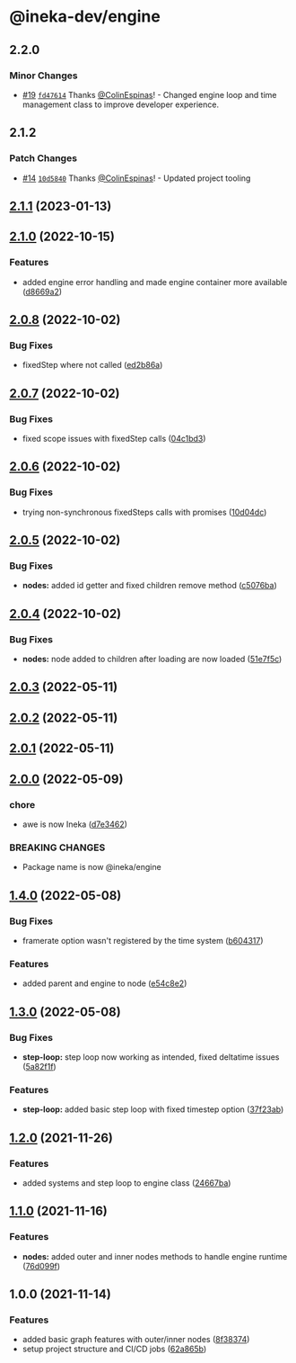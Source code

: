 # @ineka-dev/engine

## 2.2.0

### Minor Changes

- [#19](https://github.com/ineka-dev/engine/pull/19) [`fd47614`](https://github.com/ineka-dev/engine/commit/fd47614c7ddd4366c443cbee99be108e984c30dc) Thanks [@ColinEspinas](https://github.com/ColinEspinas)! - Changed engine loop and time management class to improve developer experience.

## 2.1.2

### Patch Changes

- [#14](https://github.com/ineka-dev/engine/pull/14) [`10d5840`](https://github.com/ineka-dev/engine/commit/10d584073f459a4a6e5ec5ae6c48deab5166c3c5) Thanks [@ColinEspinas](https://github.com/ColinEspinas)! - Updated project tooling

## [2.1.1](https://github.com/ineka-dev/engine/compare/v2.1.0...v2.1.1) (2023-01-13)

## [2.1.0](https://github.com/ineka-dev/engine/compare/v2.0.8...v2.1.0) (2022-10-15)

### Features

- added engine error handling and made engine container more available ([d8669a2](https://github.com/ineka-dev/engine/commit/d8669a28f6ad20fca173c557a9ebd982211e9f6d))

## [2.0.8](https://github.com/ineka-dev/engine/compare/v2.0.7...v2.0.8) (2022-10-02)

### Bug Fixes

- fixedStep where not called ([ed2b86a](https://github.com/ineka-dev/engine/commit/ed2b86aeba85e45c1a6e90644c3a2f900f51963d))

## [2.0.7](https://github.com/ineka-dev/engine/compare/v2.0.6...v2.0.7) (2022-10-02)

### Bug Fixes

- fixed scope issues with fixedStep calls ([04c1bd3](https://github.com/ineka-dev/engine/commit/04c1bd3c55f4486f1c4f506fade7f88634d15dea))

## [2.0.6](https://github.com/ineka-dev/engine/compare/v2.0.5...v2.0.6) (2022-10-02)

### Bug Fixes

- trying non-synchronous fixedSteps calls with promises ([10d04dc](https://github.com/ineka-dev/engine/commit/10d04dc22bbe52d40dffa3ad918e34279033cbd8))

## [2.0.5](https://github.com/ineka-dev/engine/compare/v2.0.4...v2.0.5) (2022-10-02)

### Bug Fixes

- **nodes:** added id getter and fixed children remove method ([c5076ba](https://github.com/ineka-dev/engine/commit/c5076ba1b849beae090c6a65ceee141eff856b6a))

## [2.0.4](https://github.com/ineka-dev/engine/compare/v2.0.3...v2.0.4) (2022-10-02)

### Bug Fixes

- **nodes:** node added to children after loading are now loaded ([51e7f5c](https://github.com/ineka-dev/engine/commit/51e7f5c54acc7d4ab88230c58e5c2684df628a87))

## [2.0.3](https://github.com/ineka-dev/engine/compare/v2.0.2...v2.0.3) (2022-05-11)

## [2.0.2](https://github.com/ineka-dev/engine/compare/v2.0.1...v2.0.2) (2022-05-11)

## [2.0.1](https://github.com/ineka-dev/engine/compare/v2.0.0...v2.0.1) (2022-05-11)

## [2.0.0](https://github.com/ineka-dev/engine/compare/v1.4.0...v2.0.0) (2022-05-09)

### chore

- awe is now Ineka ([d7e3462](https://github.com/ineka-dev/engine/commit/d7e34622e135940c82e496d7faefc4cdcb2f1695))

### BREAKING CHANGES

- Package name is now @ineka/engine

## [1.4.0](https://github.com/colinespinas/awe/compare/v1.3.0...v1.4.0) (2022-05-08)

### Bug Fixes

- framerate option wasn't registered by the time system ([b604317](https://github.com/colinespinas/awe/commit/b604317f5a7882fb337e205f4ff85fc2028186d8))

### Features

- added parent and engine to node ([e54c8e2](https://github.com/colinespinas/awe/commit/e54c8e25db7dd2d912dfbc37c6fd916411bd4eb8))

## [1.3.0](https://github.com/colinespinas/awe/compare/v1.2.0...v1.3.0) (2022-05-08)

### Bug Fixes

- **step-loop:** step loop now working as intended, fixed deltatime issues ([5a82f1f](https://github.com/colinespinas/awe/commit/5a82f1fd8671bba62de4b2c8270ccd3eb85853c8))

### Features

- **step-loop:** added basic step loop with fixed timestep option ([37f23ab](https://github.com/colinespinas/awe/commit/37f23ab9068699b06e7add07514db13198a90029))

## [1.2.0](https://github.com/colinespinas/awe/compare/v1.1.0...v1.2.0) (2021-11-26)

### Features

- added systems and step loop to engine class ([24667ba](https://github.com/colinespinas/awe/commit/24667bad5bb480546558d848663a9af6b2a7f0cd))

## [1.1.0](https://github.com/colinespinas/awe/compare/v1.0.0...v1.1.0) (2021-11-16)

### Features

- **nodes:** added outer and inner nodes methods to handle engine runtime ([76d099f](https://github.com/colinespinas/awe/commit/76d099fb7bf93bada4c50a9d2dea6d892ceac6ba))

## 1.0.0 (2021-11-14)

### Features

- added basic graph features with outer/inner nodes ([8f38374](https://github.com/colinespinas/awe/commit/8f383742421ec5e2ba0fb33ef9aaab9e5e1b71a3))
- setup project structure and CI/CD jobs ([62a865b](https://github.com/colinespinas/awe/commit/62a865ba2db9beff1573fc272816c22f1351ad15))
